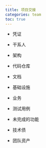 ```yaml
---
title: 项目交接
categories: team
toc: true
---
```




-  凭证

- 干系人

- 架构

- 代码仓库

- 文档

- 基础设施

- 业务

- 测试用例

- 未完成的功能

- 技术债

- 团队资产 

  